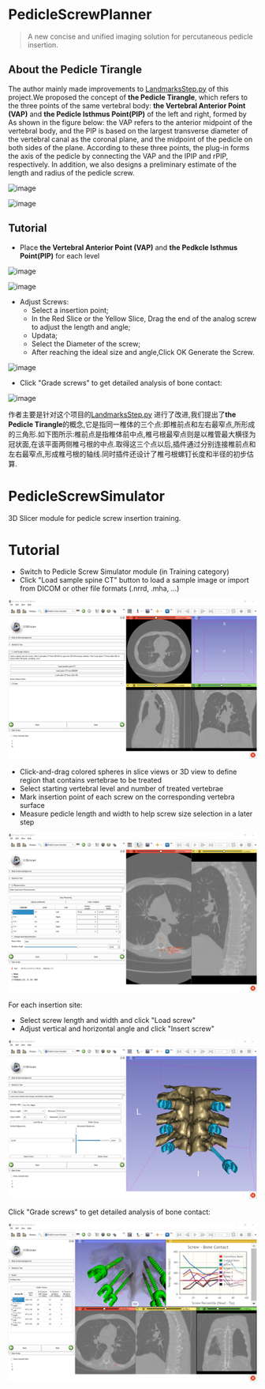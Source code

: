 

# PedicleScrewPlanner



> A new concise and unified imaging solution for percutaneous pedicle insertion.



## About the Pedicle Tirangle



The author mainly made improvements to [LandmarksStep.py](https://github.com/lassoan/PedicleScrewSimulator/blob/master/PedicleScrewSimulator/PedicleScrewSimulatorWizard/LandmarksStep.py) of this project.We proposed the concept of **the Pedicle Tirangle**, which refers to the three points of the same vertebral body: **the Vertebral Anterior Point (VAP)** and **the Pedicle Isthmus Point(PIP)** of the left and right, formed by  As shown in the figure below: the VAP refers to the anterior midpoint of the vertebral body, and the PIP is based on the largest transverse diameter of the vertebral canal as the coronal plane, and the midpoint of the pedicle on both sides of the plane.  According to these three points, the plug-in forms the axis of the pedicle by connecting the VAP and the lPIP and rPIP, respectively. In addition, we also designs a preliminary estimate of the length and radius of the pedicle screw.

![image](https://user-images.githubusercontent.com/10215735/121105248-508ae080-c836-11eb-9a7b-1e3dfc32a47f.png)



![image](https://user-images.githubusercontent.com/10215735/121105290-6b5d5500-c836-11eb-952d-26c1bf34d70d.png)



## Tutorial









- Place **the Vertebral Anterior Point (VAP)** and **the Pedkcle Isthmus Point(PIP)** for each level


![image](https://user-images.githubusercontent.com/10215735/121609351-38110500-ca86-11eb-922c-f1786921086a.png)


![image](https://user-images.githubusercontent.com/10215735/121609404-5a0a8780-ca86-11eb-915f-e778c1c79ec7.png)





- Adjust Screws:
    - Select a insertion point;
    - In the Red Slice or the Yellow Slice, Drag the end of the analog screw to adjust the length and angle;
    - Updata;
    - Select the Diameter of the screw;
    - After reaching the ideal size and angle,Click OK Generate the Screw.


![image](https://user-images.githubusercontent.com/10215735/121609440-6bec2a80-ca86-11eb-93a6-b1996f4879da.png)


- Click "Grade screws" to get detailed analysis of bone contact:


![image](https://user-images.githubusercontent.com/10215735/121609462-7e666400-ca86-11eb-87b5-5b0273176498.png)













作者主要是针对这个项目的[LandmarksStep.py](https://github.com/lassoan/PedicleScrewSimulator/blob/master/PedicleScrewSimulator/PedicleScrewSimulatorWizard/LandmarksStep.py) 进行了改进,我们提出了**the Pedicle Tirangle**的概念,它是指同一椎体的三个点:即椎前点和左右最窄点,所形成的三角形.如下图所示:椎前点是指椎体前中点,椎弓根最窄点则是以椎管最大横径为冠状面,在该平面两侧椎弓根的中点.取得这三个点以后,插件通过分别连接椎前点和左右最窄点,形成椎弓根的轴线.同时插件还设计了椎弓根螺钉长度和半径的初步估算.


PedicleScrewSimulator
=====================

3D Slicer module for pedicle screw insertion training.

Tutorial
========

- Switch to Pedicle Screw Simulator module (in Training category)
- Click "Load sample spine CT" button to load a sample image or import from DICOM or other file formats (.nrrd, .mha, ...)

![](doc\Screenshot-01-LoadImage.png)

- Click-and-drag colored spheres in slice views or 3D view to define region that contains vertebrae to be treated
- Select starting vertebral level and number of treated vertebrae
- Mark insertion point of each screw on the corresponding vertebra surface
- Measure pedicle length and width to help screw size selection in a later step

![](doc\Screenshot-02-Measure.png)

For each insertion site:
- Select screw length and width and click "Load screw"
- Adjust vertical and horizontal angle and click "Insert screw"

![](doc/Screenshot-03-Insertion.png)

Click "Grade screws" to get detailed analysis of bone contact:

![](doc/Screenshot-04-Analysis.png)
